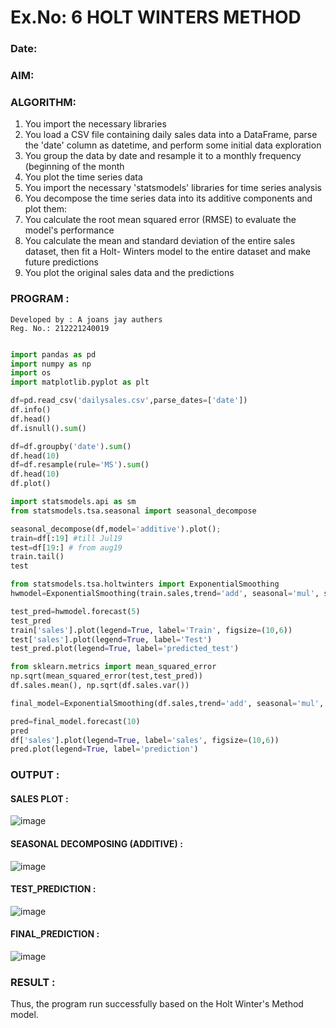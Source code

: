 # Ex.No: 6               HOLT WINTERS METHOD
### Date: 



### AIM:

### ALGORITHM:
1. You import the necessary libraries
2. You load a CSV file containing daily sales data into a DataFrame, parse the 'date' column as
datetime, and perform some initial data exploration
3. You group the data by date and resample it to a monthly frequency (beginning of the month
4. You plot the time series data
5. You import the necessary 'statsmodels' libraries for time series analysis
6. You decompose the time series data into its additive components and plot them:
7. You calculate the root mean squared error (RMSE) to evaluate the model's performance
8. You calculate the mean and standard deviation of the entire sales dataset, then fit a Holt-
Winters model to the entire dataset and make future predictions
9. You plot the original sales data and the predictions
   
### PROGRAM :
```
Developed by : A joans jay authers 
Reg. No.: 212221240019
```
```python

import pandas as pd
import numpy as np
import os
import matplotlib.pyplot as plt

df=pd.read_csv('dailysales.csv',parse_dates=['date'])
df.info()
df.head()
df.isnull().sum()

df=df.groupby('date').sum()
df.head(10)
df=df.resample(rule='MS').sum()
df.head(10)
df.plot()

import statsmodels.api as sm
from statsmodels.tsa.seasonal import seasonal_decompose

seasonal_decompose(df,model='additive').plot();
train=df[:19] #till Jul19
test=df[19:] # from aug19
train.tail()
test

from statsmodels.tsa.holtwinters import ExponentialSmoothing
hwmodel=ExponentialSmoothing(train.sales,trend='add', seasonal='mul', seasonal_periods=4).fit()

test_pred=hwmodel.forecast(5)
test_pred
train['sales'].plot(legend=True, label='Train', figsize=(10,6))
test['sales'].plot(legend=True, label='Test')
test_pred.plot(legend=True, label='predicted_test')

from sklearn.metrics import mean_squared_error
np.sqrt(mean_squared_error(test,test_pred))
df.sales.mean(), np.sqrt(df.sales.var())

final_model=ExponentialSmoothing(df.sales,trend='add', seasonal='mul', seasonal_periods=4).fit()

pred=final_model.forecast(10)
pred
df['sales'].plot(legend=True, label='sales', figsize=(10,6))
pred.plot(legend=True, label='prediction')

```

### OUTPUT :

#### SALES PLOT : 

![image](https://github.com/Pavan-Gv/TSA_EXP6/assets/94827772/456f55a5-f5f0-4ab6-8ba8-d1f684464e32)

#### SEASONAL DECOMPOSING (ADDITIVE) :

![image](https://github.com/Pavan-Gv/TSA_EXP6/assets/94827772/d3b8a076-b8aa-4acd-a052-d7acb4c97ed8)

#### TEST_PREDICTION :

![image](https://github.com/Pavan-Gv/TSA_EXP6/assets/94827772/d037d2aa-160c-4348-b0f9-6506f012d963)

#### FINAL_PREDICTION :

![image](https://github.com/Pavan-Gv/TSA_EXP6/assets/94827772/4e4783c9-8d4a-4d3c-97de-02144bef1fff)

### RESULT :

Thus, the program run successfully based on the Holt Winter's Method model.

